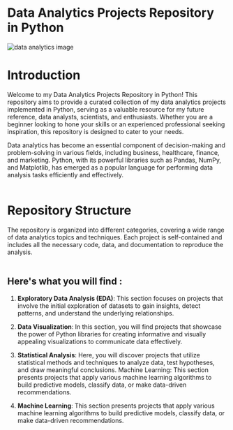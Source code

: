 # Data Analytics Projects Repository in Python
![data analytics image](https://d24x5qendt1bag.cloudfront.net/uploads/2018/02/24095953/ANALYTICS_AND_DATA_SCIENCE.jpg)
# Introduction


Welcome to my Data Analytics Projects Repository in Python! This repository aims to provide a curated collection of my data analytics projects implemented in Python, serving as a valuable resource for my future reference, data analysts, scientists, and enthusiasts. Whether you are a beginner looking to hone your skills or an experienced professional seeking inspiration, this repository is designed to cater to your needs.

Data analytics has become an essential component of decision-making and problem-solving in various fields, including business, healthcare, finance, and marketing. Python, with its powerful libraries such as Pandas, NumPy, and Matplotlib, has emerged as a popular language for performing data analysis tasks efficiently and effectively.
<br>
<br>
# Repository Structure
The repository is organized into different categories, covering a wide range of data analytics topics and techniques. Each project is self-contained and includes all the necessary code, data, and documentation to reproduce the analysis.
<br>
<br>


## Here's what you will find :

1. **Exploratory Data Analysis (EDA)**: This section focuses on projects that involve the initial exploration of datasets to gain insights, detect patterns, and understand the underlying relationships.

2. **Data Visualization**: In this section, you will find projects that showcase the power of Python libraries for creating informative and visually appealing visualizations to communicate data effectively.

3. **Statistical Analysis**: Here, you will discover projects that utilize statistical methods and techniques to analyze data, test hypotheses, and draw meaningful conclusions.
Machine Learning: This section presents projects that apply various machine learning algorithms to build predictive models, classify data, or make data-driven recommendations.

4. **Machine Learning**: This section presents projects that apply various machine learning algorithms to build predictive models, classify data, or make data-driven recommendations.
